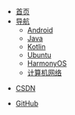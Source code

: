 - [<span class="iconfont icon-book3"></span> 首页](https://cnwutianhao.github.io/blog/)
- [<span class="iconfont icon-icon_fabu"></span> 导航](README.md)
  - [Android](README?id=Android)
  - [Java](README?id=Java)
  - [Kotlin](README?id=Kotlin)
  - [Ubuntu](README?id=Ubuntu)
  - [HarmonyOS](README?id=HarmonyOS)
  - [计算机网络](README?id=计算机网络)
  
<!-- - [<span class="iconfont icon-lianjie"></span> 友链](about/Friends.md)   -->
<!-- - [<span class="iconfont icon-wodeguanzhu"></span> 关于本站](about/) -->
<!-- - <span class="iconfont icon-xiangkan"></span> 探索
  - [Mac](https://bytesfly.github.io/playground-macos/)
  - [俄罗斯方块](https://binaryify.github.io/vue-tetris/?lan=zh)
  - [JSON在线解析](https://bytesfly.github.io/json/)
  - [烟花](pages/fireworks.html ':ignore') -->
- [<span class="iconfont icon-csdn"></span> CSDN](https://blog.csdn.net/cnwutianhao/)
<!-- - [⛷ 侠客岛](https://bytesfly.github.io/island/) -->
- [<span class="iconfont icon-github1"></span> GitHub](https://github.com/cnwutianhao/)






